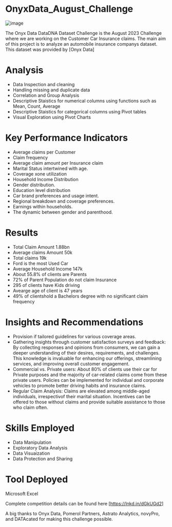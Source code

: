 # OnyxData_August_Challenge
![image](https://github.com/makplangbit/OnyxData_August_Challenge/assets/54783418/c035fa1a-b266-4377-9c95-b62e553f9c37)

The Onyx Data DataDNA Dataset Challenge is the August 2023 Challenge where we are working on the Customer Car Insurance claims.
The main aim of this project is to analyze an automobile insurance companys dataset. This dataset was provided by [Onyx Data]

# Analysis
- Data Inspection and cleaning
- Handling missing and duplicate data
- Correlation and Group Analysis
- Descriptive Staistics for numerical columns using functions such as Mean, Count, Average
- Descriptive Staistics for categorical columns using Pivot tables
- Visual Exploration using Pivot Charts

# Key Performance Indicators
- Average claims per Customer
- Claim frequency
- Average claim amount per Insurance claim
- Marital Status intertwined with age.
- Coverage xone utilization
- Household Income Distribution
- Gender distribution.
- Education level distribution
- Car brand preferences and usage intent.
- Regional breakdown and coverage preferences.
- Earnings within households.
- The dynamic between gender and parenthood.

# Results 
- Total Claim Amount 1.88bn
- Average claims Amount 50k
- Total claims 19k
- Ford is the most Used Car
- Average Household Income 147k
- About 55.8% of clients are Parents
- 72% of Parent Population do not claim Insurance
- 295 of clients have Kids driving
- Avearge age of client is 47 years 
- 49% of clientshold a Bachelors degree with no significant claim frequency


# Insights and Recommendations
- Provision if tailored guidelines for various coverage areas.
- Gathering insights through customer satisfaction surveys and feedback: By collecting responses and opinions from consumers, we can gain 
  a deeper understanding of their desires, requirements, and challenges. This knowledge is invaluable for enhancing our offerings, 
  streamlining services, and improving overall customer engagement.
- Commercial vs. Private users: About 80% of clients use their car for Private purposes and the majority of car-related claims come from 
  these private users. Policies can be implemented for individual and corporate vehicles to promote better driving habits and insurance 
  claims.
- Regular Claim Analysis: Claims are elevated among middle-aged individuals, irrespectivof their marital situation. Incentives can be 
  offered to those without claims and provide suitable assistance to those who claim often.
  
# Skills Employed
- Data Manipulation
- Exploratory Data Analysis
- Data Visuaization
- Data Protection and Sharing
  
# Tool Deployed
  Microsoft Excel

Complete competition details can be found here [https://lnkd.in/dGkUGd2]

A big thanks to Onyx Data, Pomerol Partners, Astrato Analytics, novyPro, and DATAcated for making this challenge possible.
